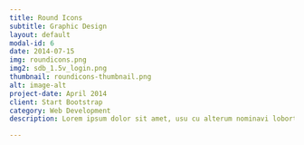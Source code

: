```yaml
---
title: Round Icons
subtitle: Graphic Design
layout: default
modal-id: 6
date: 2014-07-15
img: roundicons.png
img2: sdb_1.5v_login.png
thumbnail: roundicons-thumbnail.png
alt: image-alt
project-date: April 2014
client: Start Bootstrap
category: Web Development
description: Lorem ipsum dolor sit amet, usu cu alterum nominavi lobortis. At duo novum diceret. Tantas apeirian vix et, usu sanctus postulant inciderint ut, populo diceret necessitatibus in vim. Cu eum dicam feugiat noluisse.

---
```

